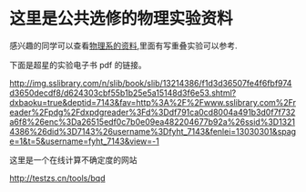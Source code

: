 # 这里是公共选修的物理实验资料

感兴趣的同学可以查看[物理系的资料](..\物理系\专业必修\物理实验),里面有写重叠实验可以参考.

下面是超星的实验电子书 pdf 的链接。

http://img.sslibrary.com/n/slib/book/slib/13214386/f1d3d36507fe4f6fbf974d3650decdf8/d624303cbf55b1b25e5a15148d3f6e53.shtml?dxbaoku=true&deptid=7143&fav=http%3A%2F%2Fwww.sslibrary.com%2Freader%2Fpdg%2Fdxpdgreader%3Fd%3Ddf791ca0cd8004a491b3d0f7f732a6f8%26enc%3Da26515edf0c7b0e09ea482204677b92a%26ssid%3D13214386%26did%3D7143%26username%3Dfyht_7143&fenlei=13030301&spage=1&t=5&username=fyht_7143&view=-1

这里是一个在线计算不确定度的网站

http://testzs.cn/tools/bqd
